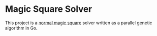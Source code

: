 # Magic Square Solver

This project is a [normal magic square][1] solver written as a parallel genetic algorithm in Go.

[1]: https://en.wikipedia.org/wiki/Magic_square
